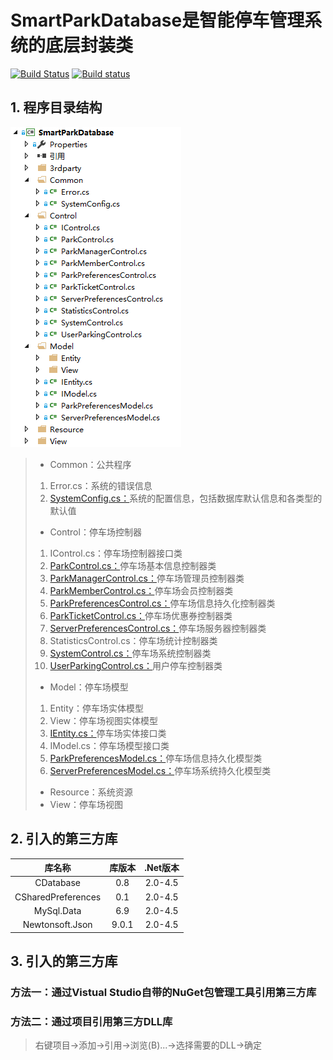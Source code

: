 # SmartParkDatabase是智能停车管理系统的底层封装类

[![Build Status](https://travis-ci.org/taowenyin/SmartParkDatabase.svg?branch=master)](https://travis-ci.org/taowenyin/SmartParkDatabase) [![Build status](https://ci.appveyor.com/api/projects/status/m4ctnx7pnkfljjaq?svg=true)](https://ci.appveyor.com/project/taowenyin/smartparkdatabase)

## 1. 程序目录结构

![程序目录结构](ScreenShot/structure.png)

> * Common：公共程序
> 1. Error.cs：系统的错误信息
> 2. [SystemConfig.cs：](Documents/Common/SystemConfig.md)系统的配置信息，包括数据库默认信息和各类型的默认值
> * Control：停车场控制器
> 1. IControl.cs：停车场控制器接口类
> 2. [ParkControl.cs：](Documents/Control/ParkControl.md)停车场基本信息控制器类
> 3. [ParkManagerControl.cs：](Documents/Control/ParkManagerControl.md)停车场管理员控制器类
> 4. [ParkMemberControl.cs：](Documents/Control/ParkMemberControl.md)停车场会员控制器类
> 5. [ParkPreferencesControl.cs：](Documents/Control/ParkPreferencesControl.md)停车场信息持久化控制器类
> 6. [ParkTicketControl.cs：](Documents/Control/ParkTicketControl.md)停车场优惠券控制器类
> 7. [ServerPreferencesControl.cs：](Documents/Control/ServerPreferencesControl.md)停车场服务器控制器类
> 8. StatisticsControl.cs：停车场统计控制器类
> 9. [SystemControl.cs：](Documents/Control/SystemControl.md)停车场系统控制器类
> 10. [UserParkingControl.cs：](Documents/Control/UserParkingControl.md)用户停车控制器类
> * Model：停车场模型
> 1. Entity：停车场实体模型
> 2. View：停车场视图实体模型
> 3. [IEntity.cs：](Documents/Model/IEntity.md)停车场实体接口类
> 4. IModel.cs：停车场模型接口类
> 5. [ParkPreferencesModel.cs：](Documents/Model/ParkPreferencesModel.md)停车场信息持久化模型类
> 6. [ServerPreferencesModel.cs：](Documents/Model/ServerPreferencesModel.md)停车场系统持久化模型类
> * Resource：系统资源
> * View：停车场视图

## 2. 引入的第三方库

| 库名称 | 库版本 | .Net版本 |
| :----: | :----: | :----: |
| CDatabase | 0.8 | 2.0-4.5 |
| CSharedPreferences | 0.1 | 2.0-4.5 |
| MySql.Data | 6.9 | 2.0-4.5 |
| Newtonsoft.Json | 9.0.1 | 2.0-4.5 |

## 3. 引入的第三方库

### 方法一：通过Vistual Studio自带的NuGet包管理工具引用第三方库

### 方法二：通过项目引用第三方DLL库

> 右键项目->添加->引用->浏览(B)...->选择需要的DLL->确定